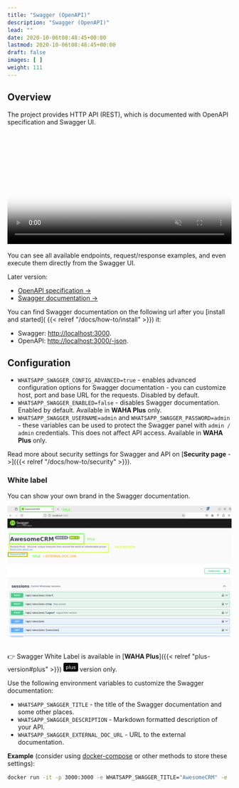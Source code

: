```yaml
---
title: "Swagger (OpenAPI)"
description: "Swagger (OpenAPI)"
lead: ""
date: 2020-10-06t08:48:45+00:00
lastmod: 2020-10-06t08:48:45+00:00
draft: false
images: [ ]
weight: 111
---
```


## Overview
The project provides HTTP API (REST), which is documented with OpenAPI specification and Swagger UI.

<video autoplay loop muted playsinline controls='noremoteplayback' width="100%" poster='/images/swagger.png'>
  <source src="/videos/swagger-overview.webm" type="video/webm" />
  Download the <a href="/videos/swagger-overview.webm">Swagger Overview video</a> .
</video>

You can see all available endpoints, request/response examples, and even execute them directly from the Swagger UI.

Later version:
- [OpenAPI specification ->](/swagger/openapi.json)
- [Swagger documentation ->](/swagger)

You can find Swagger documentation on the following url after you
[install and started]( {{< relref "/docs/how-to/install" >}}) it:
- Swagger: [http://localhost:3000](http://localhost:3000).
- OpenAPI: [http://localhost:3000/-json](http://localhost:3000/-json).

## Configuration
- `WHATSAPP_SWAGGER_CONFIG_ADVANCED=true` - enables advanced configuration options for Swagger documentation - you can customize host, port and base URL for the requests.
  Disabled by default.
- `WHATSAPP_SWAGGER_ENABLED=false` - disables Swagger documentation. Enabled by default. Available in **WAHA Plus** only.
- `WHATSAPP_SWAGGER_USERNAME=admin` and `WHATSAPP_SWAGGER_PASSWORD=admin` - these variables can be used to protect the Swagger panel
  with `admin / admin` credentials. This does not affect API access. Available in **WAHA Plus** only.

Read more about security settings for Swagger and API on [**Security page** ->]({{< relref "/docs/how-to/security" >}}).

### White label
You can show your own brand in the Swagger documentation.

<img src="swagger-white-label.png" onclick="window.open(this.src)" style="cursor: pointer;">
<br/>
<br/>

👉 Swagger White Label is available in [**WAHA Plus**]({{< relref "plus-version#plus" >}}) ![](/images/versions/plus.png) version only.

Use the following environment variables to customize the Swagger documentation:
- `WHATSAPP_SWAGGER_TITLE` - the title of the Swagger documentation and some other places.
- `WHATSAPP_SWAGGER_DESCRIPTION` - Markdown formatted description of your API.
- `WHATSAPP_SWAGGER_EXTERNAL_DOC_URL` - URL to the external documentation.

**Example** (consider using [docker-compose](https://github.com/devlikeapro/whatsapp-http-api/blob/core/docker-compose.yaml#L15-L38) or other methods to store these settings):
```bash
docker run -it -p 3000:3000 -e WHATSAPP_SWAGGER_TITLE="AwesomeCRM" -e 'WHATSAPP_SWAGGER_DESCRIPTION=<p>FantasticFindz - Discover unique treasures from around the world at unbelievable prices!<br/> <a href='https://google.com'>Read more about us!</a></p>' -e "WHATSAPP_SWAGGER_EXTERNAL_DOC_URL=https://google.com" devlikeapro/whatsapp-http-api-plus
```



